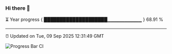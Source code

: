 ### Hi there 👋

⏳ Year progress { ████████████████████▁▁▁▁▁▁▁▁▁▁ } 68.91 %

---

⏰ Updated on Tue, 09 Sep 2025 12:31:49 GMT

![Progress Bar CI](https://github.com/liununu/liununu/workflows/Progress%20Bar%20CI/badge.svg)
